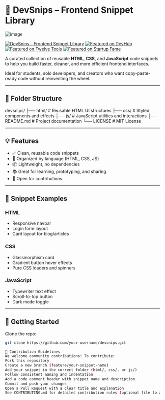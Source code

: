 # 🚀 DevSnips – Frontend Snippet Library
![image](https://github.com/user-attachments/assets/dcda6dd3-85cb-4685-abc2-cf0bf1f5c7bd)

[![DevSnips – Frontend Snippet Library](https://api.producthunt.com/widgets/embed-image/v1/featured.svg?post_id=1013339&theme=dark)](https://www.producthunt.com/products/devsnips-frontend-snippet-library?utm_source=badge-featured&utm_medium=badge&utm_source=badge-devsnips-frontend-snippet-library)
[![Featured on DevHub](https://devhub.best/images/badges/featured-on-light.svg)](https://devhub.best)
[![Featured on Twelve Tools](https://twelve.tools/badge3-dark.svg)](https://twelve.tools)
[![Featured on Startup Fame](https://startupfa.me/badges/featured/dark-small.webp)](https://startupfa.me/s/github-1?utm_source=github.com)




A curated collection of reusable **HTML**, **CSS**, and **JavaScript** code snippets to help you build faster, cleaner, and more efficient frontend interfaces.

Ideal for students, solo developers, and creators who want copy-paste-ready code without reinventing the wheel.

---
## 📁 Folder Structure
devsnips/
├── html/ # Reusable HTML UI structures
├── css/ # Styled components and effects
├── js/ # JavaScript utilities and interactions
├── README.md # Project documentation
└── LICENSE # MIT License

---

## 💡 Features

- ✅ Clean, reusable code snippets
- 🎯 Organized by language (HTML, CSS, JS)
- 📦 Lightweight, no dependencies
- 📚 Great for learning, prototyping, and sharing
- 🤝 Open for contributions

---

## 📂 Snippet Examples

### HTML
- Responsive navbar
- Login form layout
- Card layout for blog/articles

### CSS
- Glassmorphism card
- Gradient button hover effects
- Pure CSS loaders and spinners

### JavaScript
- Typewriter text effect
- Scroll-to-top button
- Dark mode toggle

---

## 🚀 Getting Started

Clone the repo:
```bash
git clone https://github.com/your-username/devsnips.git

🤝 Contribution Guidelines
We welcome community contributions! To contribute:
Fork this repository
Create a new branch (feature/your-snippet-name)
Add your snippet in the correct folder (html/, css/, or js/)
Follow consistent naming and indentation
Add a code comment header with snippet name and description
Commit and push your changes
Open a Pull Request with a clear title and explanation
See CONTRIBUTING.md for detailed contribution rules (optional file to add).
